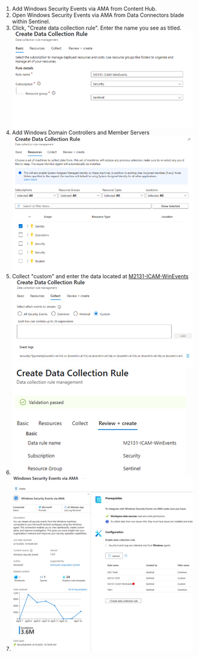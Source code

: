 1. Add Windows Security Events via AMA from Content Hub.
2. Open Windows Security Events via AMA from Data Connectors blade within Sentinel.
3. Click, "Create data collection rule". Enter the name you see as titled.
![](https://github.com/Cyberlorians/M-21-31/blob/main/Images/ICAMWinevent01.png)
4. Add Windows Domain Controllers and Member Servers
![](https://github.com/Cyberlorians/M-21-31/blob/main/Images/ICAMWinevent02.png)
5. Collect "custom" and enter the data located at [M2131-ICAM-WinEvents](https://github.com/Cyberlorians/M-21-31/blob/main/EL0/Identity/M2131-ICAM-WinEvents.md)
![](https://github.com/Cyberlorians/M-21-31/blob/main/Images/ICAMWinevent03.png)
7. ![](https://github.com/Cyberlorians/M-21-31/blob/main/Images/ICAMWinevent04.png)
8. ![](https://github.com/Cyberlorians/M-21-31/blob/main/Images/ICAMWinevent05.png)

   
